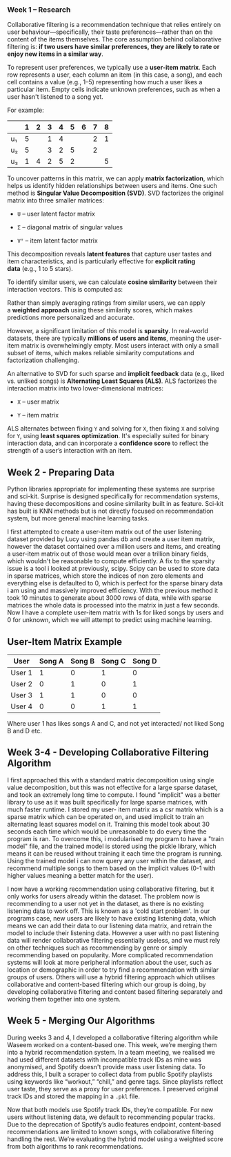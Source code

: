 ### Week 1 – Research

Collaborative filtering is a recommendation technique that relies entirely on user behaviour—specifically, their taste preferences—rather than on the content of the items themselves. The core assumption behind collaborative filtering is: **if two users have similar preferences, they are likely to rate or enjoy new items in a similar way**.

To represent user preferences, we typically use a **user-item matrix**. Each row represents a user, each column an item (in this case, a song), and each cell contains a value (e.g., 1–5) representing how much a user likes a particular item. Empty cells indicate unknown preferences, such as when a user hasn't listened to a song yet.

For example:

| |1|2|3|4|5|6|7|8|
|---|---|---|---|---|---|---|---|---|
|u₁|5||1|4|||2|1|
|u₂|5||3|2|5||2||
|u₃|1|4|2|5|2|||5|

To uncover patterns in this matrix, we can apply **matrix factorization**, which helps us identify hidden relationships between users and items. One such method is **Singular Value Decomposition (SVD)**. SVD factorizes the original matrix into three smaller matrices:

- `U` – user latent factor matrix
    
- `Σ` – diagonal matrix of singular values
    
- `Vᵀ` – item latent factor matrix
    

This decomposition reveals **latent features** that capture user tastes and item characteristics, and is particularly effective for **explicit rating data** (e.g., 1 to 5 stars).

To identify similar users, we can calculate **cosine similarity** between their interaction vectors. This is computed as:

Rather than simply averaging ratings from similar users, we can apply a **weighted approach** using these similarity scores, which makes predictions more personalized and accurate.

However, a significant limitation of this model is **sparsity**. In real-world datasets, there are typically **millions of users and items**, meaning the user-item matrix is overwhelmingly empty. Most users interact with only a small subset of items, which makes reliable similarity computations and factorization challenging.

An alternative to SVD for such sparse and **implicit feedback** data (e.g., liked vs. unliked songs) is **Alternating Least Squares (ALS)**. ALS factorizes the interaction matrix into two lower-dimensional matrices:

- `X` – user matrix
    
- `Y` – item matrix
    

ALS alternates between fixing `Y` and solving for `X`, then fixing `X` and solving for `Y`, using **least squares optimization**. It's especially suited for binary interaction data, and can incorporate a **confidence score** to reflect the strength of a user’s interaction with an item.




## Week 2  - Preparing Data
Python libraries appropriate for implementing these systems are surprise and sci-kit. Surprise is designed specifically for recommendation systems, having these decompositions and cosine similarity built in as feature. Sci-kit has built is KNN methods but is not directly focused on recommendation system, but more general machine learning tasks.

I first attempted to create a user-item matrix out of the user listening dataset provided by Lucy using pandas db and create a user item matrix, however the dataset contained over a million users and items, and creating a user-item matrix out of those would mean over a trillion binary fields, which wouldn't be reasonable to compute efficiently. A fix to the sparsity issue is a tool i looked at previously, scipy. Scipy can be used to store data in sparse matrices, which store the indices of non zero elements and everything else is defaulted to 0, which is perfect for the sparse binary data i am using and massively improved efficiency. With the previous method it took 10 minutes to generate about 3000 rows of data, while with sparse matrices the whole data is processed into the matrix in just a few seconds. Now I have a complete user-item matrix with 1s for liked songs by users and 0 for unknown, which we will attempt to predict using machine learning.
## User-Item Matrix Example

| User  | Song A | Song B | Song C | Song D |
|-------|--------|--------|--------|--------|
| User 1 | 1      | 0      | 1      | 0      |
| User 2 | 0      | 1      | 0      | 1      |
| User 3 | 1      | 1      | 0      | 0      |
| User 4 | 0      | 0      | 1      | 1      |
Where user 1 has likes songs A and C, and not yet interacted/ not liked Song B and D etc.

## Week 3-4 - Developing Collaborative Filtering Algorithm 

I first approached this with a standard matrix decomposition using single value decomposition, but this was not effective for a large sparse dataset, and took an extremely long time to compute. I found "implicit" was a better library to use as it was built specifically for large sparse matrices, with much faster runtime. I stored my user- item matrix as a csr matrix which is a sparse matrix which can be operated on, and used implicit to train an alternating least squares model on it. Training this model took about 30 seconds each time which would be unreasonable to do every time the program is ran. To overcome this, i modularised my program to have a "train model" file, and the trained model is stored using the pickle library, which means it can be reused without training it each time the program is running. Using the trained model i can now query any user within the dataset, and recommend multiple songs to them based on the implicit values (0-1 with higher values meaning a better match for the user).

I now have a working recommendation using collaborative filtering, but it only works for users already within the dataset. The problem now is recommending to a user not yet in the dataset, as there is no existing listening data to work off. This is known as a 'cold start problem'. In our programs case, new users are likely to have existing listening data, which means we can add their data to our listening data matrix, and retrain the model to include their listening data. However a user with no past listening data will render collaborative filtering essentially useless, and we must rely on other techniques such as recommending by genre or simply recommending based on popularity. More complicated recommendation systems will look at more peripheral information about the user, such as location or demographic in order to try find a recommendation with similar groups of users. Others will use a hybrid filtering approach which utilises collaborative and content-based filtering which our group is doing, by developing collaborative filtering and content based filtering separately and working them together into one system.

## Week 5 - Merging Our Algorithms
During weeks 3 and 4, I developed a collaborative filtering algorithm while Waseem worked on a content-based one. This week, we’re merging them into a hybrid recommendation system. In a team meeting, we realised we had used different datasets with incompatible track IDs as mine was anonymised, and Spotify doesn't provide mass user listening data. To address this, I built a scraper to collect data from public Spotify playlists using keywords like “workout,” “chill,” and genre tags. Since playlists reflect user taste, they serve as a proxy for user preferences. I preserved original track IDs and stored the mapping in a `.pkl` file.

Now that both models use Spotify track IDs, they’re compatible. For new users without listening data, we default to recommending popular tracks. Due to the deprecation of Spotify’s audio features endpoint, content-based recommendations are limited to known songs, with collaborative filtering handling the rest. We’re evaluating the hybrid model using a weighted score from both algorithms to rank recommendations.